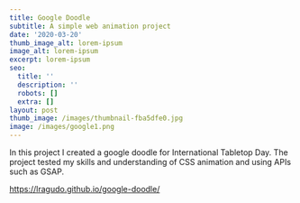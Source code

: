 ```yaml
---
title: Google Doodle
subtitle: A simple web animation project
date: '2020-03-20'
thumb_image_alt: lorem-ipsum
image_alt: lorem-ipsum
excerpt: lorem-ipsum
seo:
  title: ''
  description: ''
  robots: []
  extra: []
layout: post
thumb_image: /images/thumbnail-fba5dfe0.jpg
image: /images/google1.png
---
```

In this project I created a google doodle for International Tabletop Day. The project tested my skills and understanding of CSS animation and using APIs such as GSAP.

https://lragudo.github.io/google-doodle/
